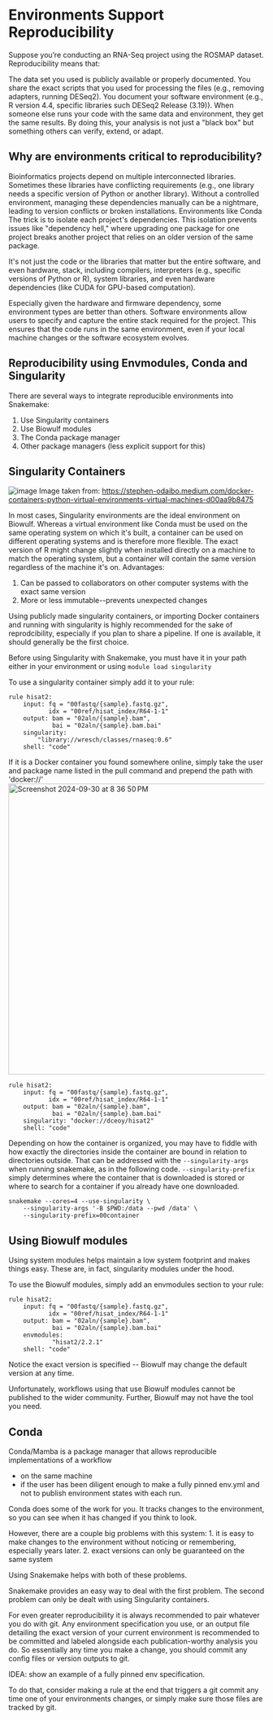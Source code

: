 # Environments Support Reproducibility

Suppose you’re conducting an RNA-Seq project using the ROSMAP dataset. Reproducibility means that:

The data set you used is publicly available or properly documented.
You share the exact scripts that you used for processing the files (e.g., removing adapters, running DESeq2).
You document your software environment (e.g., R version 4.4, specific libraries such DESeq2 Release (3.19)).
When someone else runs your code with the same data and environment, they get the same results.
By doing this, your analysis is not just a "black box" but something others can verify, extend, or adapt.

## Why are environments critical to reproducibility?

Bioinformatics projects depend on multiple interconnected libraries. Sometimes these libraries have conflicting requirements (e.g., one library needs a specific version of Python or another library). Without a controlled environment, managing these dependencies manually can be a nightmare, leading to version conflicts or broken installations. Environments like Conda The trick is to isolate each project's dependencies. This isolation prevents issues like "dependency hell," where upgrading one package for one project breaks another project that relies on an older version of the same package.

It's not just the code or the libraries that matter but the entire software, and even hardware, stack, including compilers, interpreters (e.g., specific versions of Python or R), system libraries, and even hardware dependencies (like CUDA for GPU-based computation). 

Especially given the hardware and firmware dependency, some environment types are better than others. Software environments allow users to specify and capture the entire stack required for the project. This ensures that the code runs in the same environment, even if your local machine changes or the software ecosystem evolves.

## Reproducibility using Envmodules, Conda and Singularity

There are several ways to integrate reproducible environments into Snakemake:
1. Use Singularity containers
2. Use Biowulf modules
3. The Conda package manager
4. Other package managers (less explicit support for this)

## Singularity Containers

![image](https://github.com/user-attachments/assets/bfa52abe-aa4c-4baa-8dd7-08967aeb5165)
Image taken from: https://stephen-odaibo.medium.com/docker-containers-python-virtual-environments-virtual-machines-d00aa9b8475

In most cases, Singularity environments are the ideal environment on Biowulf. Whereas a virtual environment like Conda
must be used on the same operating system on which it's built, a container can 
be used on different operating systems and is therefore more flexible. 
The exact version of R might change slightly when installed directly on a machine to match the operating system, but a container will contain the same version regardless of the machine it's on.
Advantages:
1. Can be passed to collaborators on other computer systems with the exact same version
2. More or less immutable--prevents unexpected changes

Using publicly made singularity containers, or importing Docker containers and running with singularity
is highly recommended for the sake of reprodcibility, especially if you plan to share a pipeline. If one
is available, it should generally be the first choice.

Before using Singularity with Snakemake, you must have it in your path either in your environment
or using `module load singularity`

To use a singularity container simply add it to your rule:
```
rule hisat2:
    input: fq = "00fastq/{sample}.fastq.gz",
           idx = "00ref/hisat_index/R64-1-1"
    output: bam = "02aln/{sample}.bam",
            bai = "02aln/{sample}.bam.bai"
    singularity:
        "library://wresch/classes/rnaseq:0.6"
    shell: "code"
```
If it is a Docker container you found somewhere online, simply take the user and package name listed in the pull command and prepend
the path with 'docker://'
<img width="572" alt="Screenshot 2024-09-30 at 8 36 50 PM" src="https://github.com/user-attachments/assets/553bb8c2-4a81-453d-aec5-6df5379787d4">
```
rule hisat2:
    input: fq = "00fastq/{sample}.fastq.gz",
           idx = "00ref/hisat_index/R64-1-1"
    output: bam = "02aln/{sample}.bam",
            bai = "02aln/{sample}.bam.bai"
    singularity: "docker://dceoy/hisat2"
    shell: "code"
```

Depending on how the container is organized, you may have to fiddle with how exactly the directories inside
the container are bound in relation to directories outside. That can be addressed with the `--singularity-args` when running snakemake, as in the following code.
`--singularity-prefix` simply determines where the container that is downloaded is stored or where to search for a container if you already have one downloaded.
 ```
 snakemake --cores=4 --use-singularity \
     --singularity-args '-B $PWD:/data --pwd /data' \
     --singularity-prefix=00container
```

## Using Biowulf modules
Using system modules helps maintain a low system footprint and makes things easy.
These are, in fact, singularity modules under the hood.

To use the Biowulf modules, simply add an envmodules section to your rule:
```
rule hisat2:
    input: fq = "00fastq/{sample}.fastq.gz",
           idx = "00ref/hisat_index/R64-1-1"
    output: bam = "02aln/{sample}.bam",
            bai = "02aln/{sample}.bam.bai"
    envmodules:
            "hisat2/2.2.1"
    shell: "code"
```
Notice the exact version is specified -- Biowulf may change the default version at any time.

Unfortunately, workflows using that use Biowulf modules cannot be published to the wider community. Further, Biowulf may not have the tool
you need.

## Conda

Conda/Mamba is a package manager that allows reproducible implementations of a workflow
  - on the same machine
  - if the user has been diligent enough to make a fully pinned env.yml and not to 
     publish environment states with each run. 

Conda does some of the work for you. It tracks changes to the environment, so you can see when it has changed if you think to look.

However, there are a couple big problems with this system:
    1. it is easy to make changes to the environment without noticing or remembering, especially years later.
    2. exact versions can only be guaranteed on the same system

Using Snakemake helps with both of these problems. 

Snakemake provides an easy way to deal with the first problem. 
The second problem can only be dealt with using Singularity containers.


For even greater reproducibility it is always recommended to pair whatever you do with git.
Any environment specification you use, or an output file detailing the exact version of your current 
environment is recommended to be committed and labeled alongside each publication-worthy analysis you
do. So essentially any time you make a change, you should commit any config files or version outputs to git.



IDEA: show an example of a fully pinned env specification.

To do that, consider making a rule at the end that triggers a git commit any time one of your environments changes,
or simply make sure those files are tracked by git.







